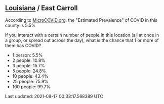 
## [Louisiana](/united-states/louisiana) / East Carroll

According to [MicroCOVID.org](http://microcovid.org),
the "Estimated Prevalence" of COVID in this county is 5.5%

If you interact with a certain number of people in this location
(all at once in a group, or spread out across the day), what is the chance that
1 or more of them has COVID?

- 1 person: 5.5%
- 2 people: 10.8%
- 3 people: 15.7%
- 5 people: 24.8%
- 10 people: 43.4%
- 25 people: 75.9%
- 100 people: 99.7%

Last updated: 2021-08-17 00:33:17.568389 UTC
